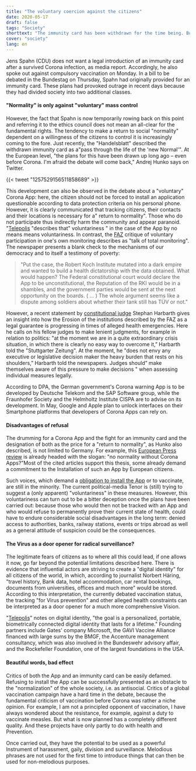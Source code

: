 ```yaml
---
title: "The voluntary coercion against the citizens"
date: 2020-05-17
draft: false
tags: "Society"
shorttext: "The immunity card has been withdrawn for the time being. But a price in the form of surveillance, spoofing and social division should still be allowed for a return to normal."
cover: "society"
lang: en
---
```


Jens Spahn (CDU) does not want a legal introduction of an immunity card after a survived Corona infection, as media report. Accordingly, he also spoke out against compulsory vaccination on Monday. In a bill to be debated in the Bundestag on Thursday, Spahn had originally provided for an immunity card. These plans had provoked outrage in recent days because they had divided society into two additional classes.

#### "Normality" is only against "voluntary" mass control

However, the fact that Spahn is now temporarily rowing back on this point and referring it to the ethics council does not mean an all-clear for the fundamental rights. The tendency to make a return to social "normality" dependent on a willingness of the citizens to control it is increasingly coming to the fore. Just recently, the "Handelsblatt" described the withdrawn immunity card as a"pass through the life of the 'new Normal'". At the European level, "the plans for this have been drawn up long ago – even before Corona. I'm afraid the debate will come back," Andrej Hunko says on Twitter.

{{< tweet "1257529156511858689" >}}

This development can also be observed in the debate about a "voluntary" Corona App: here, the citizen should not be forced to install an application questionable according to data protection criteria on his personal phone. However, it is clearly communicated that tracking citizens, their contacts and their locations is necessary for a" return to normality". Those who do not participate thus indirectly harm the community and appear paranoid. "[Telepolis](https://www.heise.de/newsticker/meldung/Corona-Tracing-Apps-Freiwilligkeit-bedeutet-nicht-Freiwilligkeit-4713114.html "Corona-Tracing-Apps: Freiwilligkeit bedeutet nicht Freiwilligkeit") "describes that" voluntariness " in the case of the App by no means means voluntariness. In contrast, the [FAZ](https://www.faz.net/aktuell/politik/inland/app-gegen-corona-das-gefasel-von-der-totalen-ueberwachung-16733681.html "Das Gefasel von der totalen Überwachung") critique of voluntary participation in one's own monitoring describes as "talk of total monitoring". The newspaper presents a blank check to the mechanisms of our democracy and to itself a testimony of poverty:

> "Put the case, the Robert Koch Institute mutated into a dark empire and wanted to build a health dictatorship with the data obtained. What would happen? The Federal constitutional court would declare the App to be unconstitutional, the Reputation of the RKI would be in a shambles, and the government parties would be sent at the next opportunity on the boards. ( ... ) The whole argument seems like a dispute among soldiers about whether their tank still has TÜV or not."

However, a recent statement by [constitutional judge](https://web.de/magazine/regio/baden-wuerttemberg/verfassungsrichter-verstaendnis-politik-krise-34672714 "Verfassungsrichter hat Verständnis für Politik in Krise") Stephan Harbarth gives an insight into how the Erosion of the institutions described by the FAZ as a legal guarantee is progressing in times of alleged health emergencies. Here he calls on his fellow judges to make lenient judgments, for example in relation to politics: "at the moment we are in a quite extraordinary crisis situation, in which there is clearly no easy way to overcome it,” Harbarth told the "Stuttgarter Zeitung". At the moment, he "does not envy any executive or legislative decision maker the heavy burden that rests on his shoulders,” Harbarth told the newspapers. Judges should” make themselves aware of this pressure to make decisions " when assessing individual measures legally.

According to DPA, the German government's Corona warning App is to be developed by Deutsche Telekom and the SAP Software group, while the Fraunhofer Society and the Helmholtz Institute CISPA are to advise on its development. In May, Google and Apple plan to unlock interfaces on their Smartphone platforms that developers of Corona Apps can rely on.

#### Disadvantages of refusal

The drumming for a Corona App and the fight for an immunity card and the designation of both as the price for a "return to normality", as Hunko also described, is not limited to Germany. For example, this [European Press review](https://www.eurotopics.net/de/239161/keine-normalitaet-ohne-corona-apps "Keine Normalität ohne Corona-Apps?") is already headed with the slogan: "no normality without Corona Apps?"Most of the cited articles support this thesis, some already demand a commitment to the Installation of such an App by European citizens.

Such voices, which demand a [obligation to install the App](https://www.lesechos.fr/idees-debats/cercle/opinion-stopcovid-le-volontariat-ou-la-loi-1196500 "StopCovid : le volontariat ou la loi") or to vaccinate, are still in the minority. The current political-media Tenor is (still) trying to suggest a (only apparent) "voluntariness" in these measures. However, this voluntariness can turn out to be a bitter deception once the plans have been carried out: because those who would then not be tracked with an App and who would refuse to permanently prove their current state of health, could have to endure considerable social disadvantages in the long term: denied access to authorities, banks, railway stations, events or trips abroad as well as a general attitude of suspicion could be the consequences.

#### The Virus as a door opener for radical surveillance?

The legitimate fears of citizens as to where all this could lead, if one allows it now, go far beyond the potential limitations described here. There is evidence that influential actors are striving to create a "digital identity" for all citizens of the world, in which, according to journalist Norbert Häring, "travel history, Bank data, hotel accommodation, car rental bookings, documents from universities, offices and much more" would be stored. According to this interpretation, the currently debated vaccination status, the tracking "for Virus prevention" and other alleged health constraints can be interpreted as a door opener for a much more comprehensive Vision.

"[Telepolis](https://www.heise.de/tp/features/Ueber-Impfstoffe-zur-digitalen-Identitaet-4713041.html?seite=all "Über Impfstoffe zur digitalen Identität?")" notes on digital identity, "the goal is a personalized, portable, biometrically connected digital identity that lasts for a lifetime." Founding partners include Gates' company Microsoft, the GAVI Vaccine Alliance financed with large sums by the BMGF, the Accenture management consultancy, which was also involved in the Bundeswehr advisory affair, and the Rockefeller Foundation, one of the largest foundations in the USA.

#### Beautiful words, bad effect

Critics of both the App and an immunity card can be easily defamed. Refusing to install the App can be successfully presented as an obstacle to the "normalization" of the whole society, i.e. as antisocial. Critics of a global vaccination campaign have a hard time in the debate, because the fundamental criticism of vaccination before Corona was rather a niche opinion. For example, I am not a principled opponent of vaccination, I have always wondered about the resistance, for example, against a duty to vaccinate measles. But what is now planned has a completely different quality. And these projects have only partly to do with health and Prevention.

Once carried out, they have the potential to be used as a powerful Instrument of harassment, gaily, division and surveillance. Melodious phrases are not used for the first time to introduce things that can then be used for non-melodious purposes.

